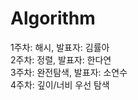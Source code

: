 # Algorithm

1주차: 해시, 발표자: 김률아<br/>
2주차: 정렬, 발표자: 한다연<br/>
3주차: 완전탐색, 발표자: 소연수<br/>
4주차: 깊이/너비 우선 탐색<br/>
